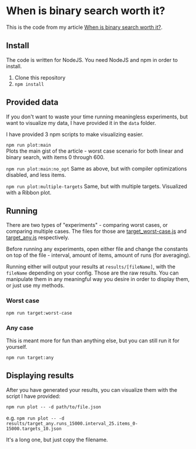 # When is binary search worth it?

This is the code from my article [When is binary search worth it?](https://onestopjs.dev/articles/when-is-binary-search-worth-it/).

## Install

The code is written for NodeJS. You need NodeJS and npm in order to install.

1. Clone this repository
2. `npm install`

## Provided data

If you don't want to waste your time running meaningless experiments, but want to visualize my data, I have provided it in the `data` folder.

I have provided 3 npm scripts to make visualizing easier.

`npm run plot:main`\
Plots the main gist of the article - worst case scenario for both linear and binary search, with items 0 through 600.

`npm run plot:main:no_opt`
Same as above, but with compiler optimizations disabled, and less items.

`npm run plot:multiple-targets`
Same, but with multiple targets. Visualized with a Ribbon plot.

## Running

There are two types of "experiments" - comparing worst cases, or comparing multiple cases. The files for those are [target_worst-case.js](./src/target_worst-case.js) and [target_any.js](./src/target_any.js) respectively.

Before running any experiments, open either file and change the constants on top of the file - interval, amount of items, amount of runs (for averaging).

Running either will output your results at `results/[fileName]`, with the `fileName` depending on your config. Those are the raw results. You can manipulate them in any meaningful way you desire in order to display them, or just use my methods.

### Worst case

`npm run target:worst-case`

### Any case

This is meant more for fun than anything else, but you can still run it for yourself.

`npm run target:any`

## Displaying results

After you have generated your results, you can visualize them with the script I have provided:

`npm run plot -- -d path/to/file.json`

e.g. `npm run plot -- -d results/target_any.runs_15000.interval_25.items_0-15000.targets_10.json`

It's a long one, but just copy the filename.
